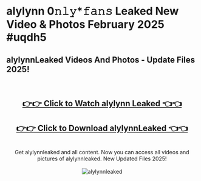 # alylynn 0𝚗𝚕𝚢*𝚏𝚊𝚗𝚜 Leaked New Video & Photos February 2025 #uqdh5

<h2>alylynnLeaked Videos And Photos - Update Files 2025!</h2>
<br>
<div align="center">
<h2><a href="https://mediaupload.pro?title=alylynn&ref=11F" rel="nofollow">👉👉 Click to Watch alylynn Leaked 👈👈</a></h2>
<h2><a href="https://mediaupload.pro?title=alylynn&ref=11F" rel="nofollow">👉👉 Click to Download alylynnLeaked 👈👈</a></h2>
<br>
Get alylynnleaked and all content. Now you can access all videos and pictures of alylynnleaked. New Updated Files 2025!
<br>
<br>
<a href="https://mediaupload.pro?title=alylynn&ref=11F" rel="nofollow" data-target="animated-image.originalLink"><img src="https://i.ibb.co/Gkj2r4b/banner.png" alt="alylynnleaked" style="max-width: 100%; display: inline-block;" data-target="animated-image.originalImage"></a>
</div>
<br>

